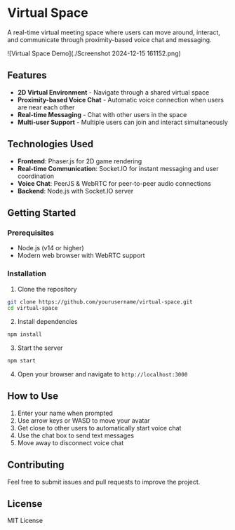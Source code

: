 # Virtual Space

A real-time virtual meeting space where users can move around, interact, and communicate through proximity-based voice chat and messaging.

![Virtual Space Demo](./Screenshot 2024-12-15 161152.png)

## Features

- **2D Virtual Environment** - Navigate through a shared virtual space
- **Proximity-based Voice Chat** - Automatic voice connection when users are near each other
- **Real-time Messaging** - Chat with other users in the space
- **Multi-user Support** - Multiple users can join and interact simultaneously

## Technologies Used

- **Frontend**: Phaser.js for 2D game rendering
- **Real-time Communication**: Socket.IO for instant messaging and user coordination
- **Voice Chat**: PeerJS & WebRTC for peer-to-peer audio connections
- **Backend**: Node.js with Socket.IO server

## Getting Started

### Prerequisites
- Node.js (v14 or higher)
- Modern web browser with WebRTC support

### Installation

1. Clone the repository
```bash
git clone https://github.com/yourusername/virtual-space.git
cd virtual-space
```

2. Install dependencies
```bash
npm install
```

3. Start the server
```bash
npm start
```

4. Open your browser and navigate to `http://localhost:3000`

## How to Use

1. Enter your name when prompted
2. Use arrow keys or WASD to move your avatar
3. Get close to other users to automatically start voice chat
4. Use the chat box to send text messages
5. Move away to disconnect voice chat

## Contributing

Feel free to submit issues and pull requests to improve the project.

## License

MIT License
